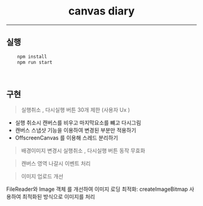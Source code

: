 <h1 align="center">canvas diary
</h1>

****

## 실행
```typescript
    npm install
    npm run start
```

</br>

## 구현
>실행취소 , 다시실행 버튼
30개 제한 (사용자 Ux )
- 실행 취소시 캔버스를 비우고 마지막요소를 뺴고 다시그림
- 캔버스 스냅샷 기능을 이용하여 변경된 부분만 적용하기 
- OffscreenCanvas 를 이용해  스레드 분리하기 

>배경이미지 변경시 실행취소 , 다시실행 버튼 동작 무효화 

> 캔버스 영역 나갈시 이벤트 처리 

>이미지 업로드 개선 
>
 FileReader와 Image 객체 를 개선하여 
 이미지 로딩 최적화: createImageBitmap 사용하여  최적화된 방식으로 이미지를 처리 